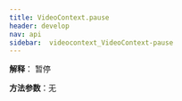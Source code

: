 ```yaml
---
title: VideoContext.pause
header: develop
nav: api
sidebar:  videocontext_VideoContext-pause
---
```


 
 
**解释**： 暂停

**方法参数**：无

